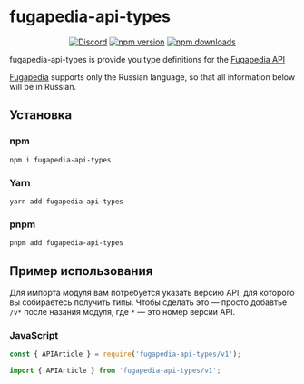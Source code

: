 # fugapedia-api-types
<p align="center">
  <a href="https://discord.gg/Phqaa4DVEK"><img src="https://img.shields.io/discord/911878509599817739?color=5865F2&logo=discord&logoColor=white&maxAge=3600" alt="Discord" /></a>
  <a href="https://www.npmjs.com/package/fugapedia-api-types"><img src="https://img.shields.io/npm/v/fugapedia-api-types?maxAge=3600" alt="npm version" /></a>
  <a href="https://www.npmjs.com/package/fugapedia-api-types"><img src="https://img.shields.io/npm/dt/fugapedia-api-types?maxAge=3600" alt="npm downloads" /></a>
</p>

fugapedia-api-types is provide you type definitions for the [Fugapedia API](https://fugapedia.xyz/api.php)

[Fugapedia](https://fugapedia.xyz) supports only the Russian language, so that all information below will be in Russian.

## Установка
### npm
```
npm i fugapedia-api-types
```
### Yarn
```
yarn add fugapedia-api-types
```
### pnpm
```
pnpm add fugapedia-api-types
```

## Пример использования
Для импорта модуля вам потребуется указать версию API, для которого вы собираетесь получить типы. Чтобы сделать это — просто добавтье `/v*` после назания модуля, где `*` — это номер версии API.
### JavaScript
```js
const { APIArticle } = require('fugapedia-api-types/v1');
```
```ts
import { APIArticle } from 'fugapedia-api-types/v1';
```